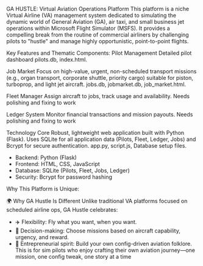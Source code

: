 GA HUSTLE: Virtual Aviation Operations Platform
This platform is a niche Virtual Airline (VA) management system dedicated to simulating the dynamic world of General Aviation (GA), air taxi, and small business jet operations within Microsoft Flight Simulator (MSFS). It provides a compelling break from the routine of commercial airliners by challenging pilots to "hustle" and manage highly opportunistic, point-to-point flights.

Key Features and Thematic Components:
Pilot Management Detailed pilot dashboard
pilots.db, index.html.

Job Market Focus on high-value, urgent, non-scheduled transport missions (e.g., organ transport, corporate shuttle, priority cargo) suitable for piston, turboprop, and light jet aircraft.
jobs.db, jobmarket.db, job_market.html.

Fleet Manager
Assign aircraft to jobs, track usage and availability. Needs polishing and fixing to work

Ledger System
Monitor financial transactions and mission payouts. Needs polishing and fixing to work


Technology Core Robust, lightweight web application built with Python (Flask). Uses SQLite for all application data (Pilots, Fleet, Ledger, Jobs) and Bcrypt for secure authentication.
app.py, script.js, Database setup files.
- Backend: Python (Flask)
- Frontend: HTML, CSS, JavaScript
- Database: SQLite (Pilots, Fleet, Jobs, Ledger)
- Security: Bcrypt for password hashing


Why This Platform is Unique:

🌍 Why GA Hustle Is Different
Unlike traditional VA platforms focused on scheduled airline ops, GA Hustle celebrates:
- ✈️ Flexibility: Fly what you want, when you want.
- 🧠 Decision-making: Choose missions based on aircraft capability, urgency, and reward.
- 💼 Entrepreneurial spirit: Build your own config-driven aviation folklore.
This is for sim pilots who enjoy crafting their own aviation journey—one mission, one config tweak, one story at a time
